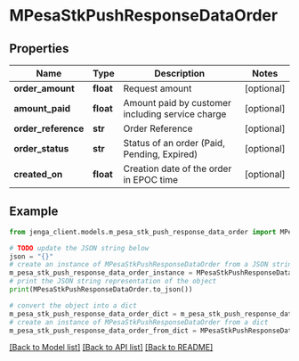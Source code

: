 # MPesaStkPushResponseDataOrder


## Properties

Name | Type | Description | Notes
------------ | ------------- | ------------- | -------------
**order_amount** | **float** | Request amount | [optional] 
**amount_paid** | **float** | Amount paid by customer including service charge | [optional] 
**order_reference** | **str** | Order Reference | [optional] 
**order_status** | **str** | Status of an order (Paid, Pending, Expired) | [optional] 
**created_on** | **float** | Creation date of the order in EPOC time | [optional] 

## Example

```python
from jenga_client.models.m_pesa_stk_push_response_data_order import MPesaStkPushResponseDataOrder

# TODO update the JSON string below
json = "{}"
# create an instance of MPesaStkPushResponseDataOrder from a JSON string
m_pesa_stk_push_response_data_order_instance = MPesaStkPushResponseDataOrder.from_json(json)
# print the JSON string representation of the object
print(MPesaStkPushResponseDataOrder.to_json())

# convert the object into a dict
m_pesa_stk_push_response_data_order_dict = m_pesa_stk_push_response_data_order_instance.to_dict()
# create an instance of MPesaStkPushResponseDataOrder from a dict
m_pesa_stk_push_response_data_order_from_dict = MPesaStkPushResponseDataOrder.from_dict(m_pesa_stk_push_response_data_order_dict)
```
[[Back to Model list]](../README.md#documentation-for-models) [[Back to API list]](../README.md#documentation-for-api-endpoints) [[Back to README]](../README.md)


